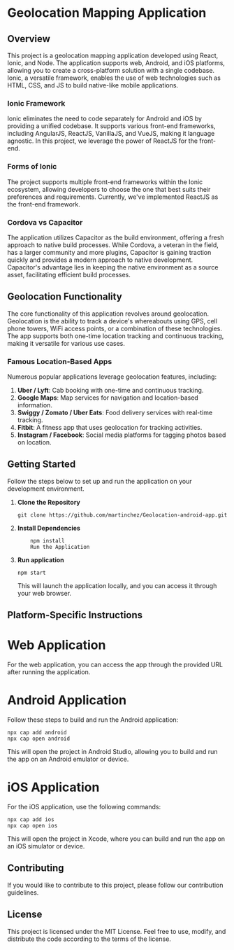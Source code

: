 # Geolocation Mapping Application

## Overview

This project is a geolocation mapping application developed using React, Ionic, and Node. The application supports web, Android, and iOS platforms, allowing you to create a cross-platform solution with a single codebase. Ionic, a versatile framework, enables the use of web technologies such as HTML, CSS, and JS to build native-like mobile applications.

### Ionic Framework

Ionic eliminates the need to code separately for Android and iOS by providing a unified codebase. It supports various front-end frameworks, including AngularJS, ReactJS, VanillaJS, and VueJS, making it language agnostic. In this project, we leverage the power of ReactJS for the front-end.

### Forms of Ionic

The project supports multiple front-end frameworks within the Ionic ecosystem, allowing developers to choose the one that best suits their preferences and requirements. Currently, we've implemented ReactJS as the front-end framework.

### Cordova vs Capacitor

The application utilizes Capacitor as the build environment, offering a fresh approach to native build processes. While Cordova, a veteran in the field, has a larger community and more plugins, Capacitor is gaining traction quickly and provides a modern approach to native development. Capacitor's advantage lies in keeping the native environment as a source asset, facilitating efficient build processes.

## Geolocation Functionality

The core functionality of this application revolves around geolocation. Geolocation is the ability to track a device's whereabouts using GPS, cell phone towers, WiFi access points, or a combination of these technologies. The app supports both one-time location tracking and continuous tracking, making it versatile for various use cases.

### Famous Location-Based Apps

Numerous popular applications leverage geolocation features, including:

1. **Uber / Lyft**: Cab booking with one-time and continuous tracking.
2. **Google Maps**: Map services for navigation and location-based information.
3. **Swiggy / Zomato / Uber Eats**: Food delivery services with real-time tracking.
4. **Fitbit**: A fitness app that uses geolocation for tracking activities.
5. **Instagram / Facebook**: Social media platforms for tagging photos based on location.

## Getting Started

Follow the steps below to set up and run the application on your development environment.

1. **Clone the Repository**
   ```
   git clone https://github.com/martinchez/Geolocation-android-app.git

   ```
2. **Install Dependencies**

   ```cd your-repository
       npm install
       Run the Application
   ```

3. **Run application**
   ```
   npm start
   ```
   This will launch the application locally, and you can access it through your web browser.

## Platform-Specific Instructions

# Web Application

For the web application, you can access the app through the provided URL after running the application.

# Android Application

Follow these steps to build and run the Android application:
   ```
   npx cap add android
   npx cap open android
   ```
This will open the project in Android Studio, allowing you to build and run the app on an Android emulator or device.

# iOS Application

For the iOS application, use the following commands:
   ```
   npx cap add ios
   npx cap open ios
   ```
This will open the project in Xcode, where you can build and run the app on an iOS simulator or device.

## Contributing

If you would like to contribute to this project, please follow our contribution guidelines.

## License

This project is licensed under the MIT License. Feel free to use, modify, and distribute the code according to the terms of the license.
